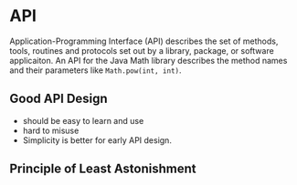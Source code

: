 # API 
Application-Programming Interface (API) describes the set of methods, tools, routines and protocols set out by a library, package, or software applicaiton. An API for the Java Math library describes the method names and their parameters like `Math.pow(int, int)`.

## Good API Design
- should be easy to learn and use
- hard to misuse
- Simplicity is better for early API design. 

## Principle of Least Astonishment

